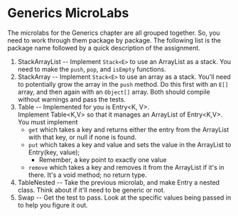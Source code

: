 # Generics MicroLabs
The microlabs for the Generics chapter are all grouped together.  So, you need to work through them package by package.
The following list is the package name followed by a quick description of the assignment.
1. StackArrayList -- Implement `Stack<E>` to use an ArrayList as a stack.  You need to make the `push`, `pop`, and
`isEmpty` functions.
2. StackArray -- Implement `Stack<E>` to use an array as a stack.  You'll need to potentially grow the array in the 
`push` method.  Do this first with an `E[]` array, and then again with an `Object[]` array.  Both should compile
without warnings and pass the tests.
3. Table -- Implemented for you is Entry<K, V>.  
Implement Table<K,V> so that it manages an ArrayList of Entry<K,V>.  You must implement
    * `get` which takes a key and returns either the entry from the ArrayList with that key, or null if none is found.
    * `put` which takes a key and value and sets the value in the ArrayList to Entry(key, value);
        * Remember, a key point to exactly one value
    * `remove` which takes a key and removes it from the ArrayList if it's in there.  It's a void method; no return type.
4. TableNested -- Take the previous microlab, and make Entry a nested class.  Think about if it'll need to be generic
or not.
5. Swap -- Get the test to pass.  Look at the specific values being passed in to help you figure it out.